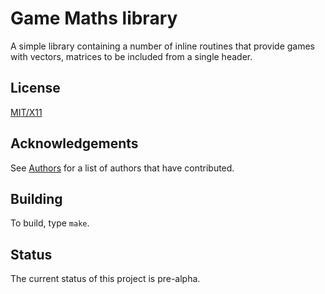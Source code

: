 Game Maths library
==================

A simple library containing a number of inline routines that provide games with vectors, matrices to be included from a single header.

License
-------

[MIT/X11](COPYING)

Acknowledgements
----------------

See [Authors](AUTHORS) for a list of authors that have contributed.

Building
--------

To build, type `make`.

Status
------

The current status of this project is pre-alpha.

